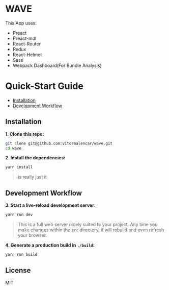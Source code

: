 # WAVE

This App uses:
  - Preact
  - Preact-mdl
  - React-Router
  - Redux
  - React-Helmet
  - Sass
  - Webpack Dashboard(For Bundle Analysis)

# Quick-Start Guide

- [Installation](#installation)
- [Development Workflow](#development-workflow)

## Installation

**1. Clone this repo:**

```sh
git clone git@github.com:vitormalencar/wave.git
cd wave
```


**2. Install the dependencies:**

```sh
yarn install
```

> is really just it



## Development Workflow


**3. Start a live-reload development server:**

```sh
yarn run dev
```

> This is a full web server nicely suited to your project. Any time you make changes within the `src` directory, it will rebuild and even refresh your browser.

**4. Generate a production build in `./build`:**

```sh
yarn run build
```

## License

MIT
